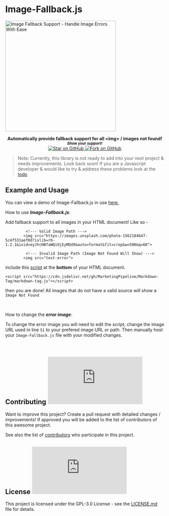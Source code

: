 # Image-Fallback.js


<a href="https://github.com/MarketingPipeline/Image-Fallback.js/">
<img height=350 alt="Image Fallback Support - Handle Image Errors With Ease" src="https://capsule-render.vercel.app/api?type=waving&color=c4a2bd&height=300&section=header&text=Image-Fallback.js%20&fontSize=65&fontColor=ffffff&animation=fadeIn&fontAlignY=38&desc=Handle%20%Image%20Errors%20With%20Ease%20👍&descAlignY=60&descAlign=50"></img></a>

<p align="center">
  <b>Automatically provide fallback support for all &lt;img> / images not found! </b>

  <br>
  <small> <b><i>Show your support!</i> </b></small>
  <br>
   <a href="https://github.com/MarketingPipeline/Image-Fallback.js">
    <img title="Star on GitHub" src="https://img.shields.io/github/stars/MarketingPipeline/Image-Fallback.js.svg?style=social&label=Star">
  </a>
  <a href="https://github.com/MarketingPipeline/Image-Fallback.js/fork">
    <img title="Fork on GitHub" src="https://img.shields.io/github/forks/MarketingPipeline/Image-Fallback.js.svg?style=social&label=Fork">
  </a>
   </p>  



> Note: Currently, this library is not ready to add into your next project & needs improvements. Look back soon! If you are a Javascript developer & would like to try & address these problems look at the [todo](todo) 


## Example and Usage


You can view a demo of Image-Fallback.js in use [here.](https://marketingpipeline.github.io/Image-Fallback.js)




How to use <b><i>Image-Fallback.js</b></i>:

  Add fallback support to all images in your HTML document! Like so -


             <!--- Valid Image Path ---> 
            <img src="https://images.unsplash.com/photo-1562184647-5c4f531aef0d?ixlib=rb-1.2.1&ixid=eyJhcHBfaWQiOjEyMDd9&auto=format&fit=crop&w=500&q=60">
	    
             <!--- Invalid Image Path (Image Not Found Will Show) ---> 
            <img src="test-error">



   include this [script](https://github.com/MarketingPipeline/Markdown-Tag/blob/main/markdown-tag.js) at the <b>bottom</b> of your HTML document.
         
    <script src="https://cdn.jsdelivr.net/gh/MarketingPipeline/Markdown-Tag/markdown-tag.js"></script> 
    
then you are done! All images that do not have a valid source will show a <code>Image Not Found</code>


<br>

How to change the <b><i>error image</b></i>:

To change the error image you will need to edit the script, change the image URL used in line <code>51</code> to your prefered image URL or path. Then manually host your <code>Image-Fallback.js</code> file with your modified changes. 


<br>

## Contributing <a href="https://github.com/MarketingPipeline/Image-Fallback.js/graphs/contributors"> ![GitHub](https://img.shields.io/github/contributors/MarketingPipeline/Image-Fallback.js) </a>

Want to improve this project? Create a pull request with detailed changes / improvements! If approved you will be added to the list of contributors of this awesome project.


See also the list of
[contributors](https://github.com/MarketingPipeline/Image-Fallback.js/graphs/contributors) who
participate in this project.

## License <a href="LICENSE"> ![GitHub](https://img.shields.io/github/license/MarketingPipeline/Image-Fallback.js) </a>

This project is licensed under the GPL-3.0 License - see the
[LICENSE.md](https://github.com/MarketingPipeline/Image-Fallback.js/blob/main/LICENSE) file for
details.
